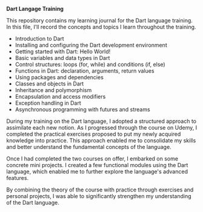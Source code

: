 **Dart Langage Training**

This repository contains my learning journal for the Dart language training. In this file, I'll record the concepts and topics I learn throughout the training.

- Introduction to Dart
- Installing and configuring the Dart development environment
- Getting started with Dart: Hello World!
- Basic variables and data types in Dart
- Control structures: loops (for, while) and conditions (if, else)
- Functions in Dart: declaration, arguments, return values
- Using packages and dependencies
- Classes and objects in Dart
- Inheritance and polymorphism
- Encapsulation and access modifiers
- Exception handling in Dart
- Asynchronous programming with futures and streams

During my training on the Dart language, I adopted a structured approach to assimilate each new notion. As I progressed through the course on Udemy, I completed the practical exercises proposed to put my newly acquired knowledge into practice. This approach enabled me to consolidate my skills and better understand the fundamental concepts of the language.

Once I had completed the two courses on offer, I embarked on some concrete mini projects. I created a few functional modules using the Dart language, which enabled me to further explore the language's advanced features. 

By combining the theory of the course with practice through exercises and personal projects, I was able to significantly strengthen my understanding of the Dart language. 
